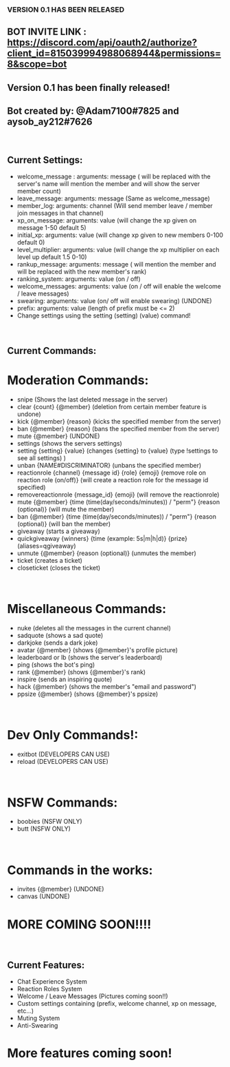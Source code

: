### VERSION 0.1 HAS BEEN RELEASED
## BOT INVITE LINK : https://discord.com/api/oauth2/authorize?client_id=815039994988068944&permissions=8&scope=bot

## Version 0.1 has been finally released!

## Bot created by: @Adam7100#7825 and aysob_ay212#7626  

<br />

## Current Settings:
- welcome_message : arguments: message (<SERVERNAME> will be replaced with the server's name <USERNAME> will mention the member and <MEMBERCOUNT> will show the server member count)
- leave_message: arguments: message (Same as welcome_message)
- member_log: arguments: channel (Will send member leave / member join messages in that channel)
- xp_on_message: arguments: value (will change the xp given on message 1-50 default 5)
- initial_xp: arguments: value (will change xp given to new members 0-100 default 0)
- level_multiplier: arguments: value (will change the xp multiplier on each level up default 1.5 0-10)
- rankup_message: arguments: message (<USERNAME> will mention the member and <LEVEL> will be replaced with the new member's rank)
- ranking_system: arguments: value (on / off)
- welcome_messages: arguments: value (on / off will enable the welcome / leave messages)
- swearing: arguments: value (on/ off will enable swearing) (UNDONE)
- prefix: arguments: value (length of prefix must be <= 2)
- Change settings using the setting (setting) (value) command!
 
 
 <br />
 

## Current Commands:

# Moderation Commands:
- snipe (Shows the last deleted message in the server)
- clear {count} {@member} (deletion from certain member feature is undone)
- kick {@member} {reason} (kicks the specified member from the server)
- ban {@member} {reason} (bans the specified member from the server)
- mute {@member} (UNDONE)
- settings (shows the servers settings)
- setting {setting} {value} (changes {setting} to {value} (type !settings to see all settings) )
- unban {NAME#DISCRIMINATOR} (unbans the specified member)
- reactionrole {channel} {message id} {role} {emoji} {remove role on reaction role (on/off)} (will create a reaction role for the message id specified)
- removereactionrole {message_id} {emoji} (will remove the reactionrole)
- mute {@member} {time (time(day/seconds/minutes)) / "perm"} {reason (optional)} (will mute the member)
- ban {@member} {time (time(day/seconds/minutes)) / "perm"} {reason (optional)} (will ban the member)
- giveaway (starts a giveaway)
- quickgiveaway {winners} {time (example: 5s|m|h|d)} {prize} (aliases=qgiveaway)
- unmute {@member} {reason (optional)} (unmutes the member)
- ticket (creates a ticket)
- closeticket (closes the ticket)


<br />


# Miscellaneous Commands:
- nuke (deletes all the messages in the current channel)
- sadquote (shows a sad quote)
- darkjoke (sends a dark joke)
- avatar {@member} (shows {@member}'s profile picture)
- leaderboard or lb (shows the server's leaderboard)
- ping (shows the bot's ping)
- rank {@member} (shows {@member}'s rank)
- inspire (sends an inspiring quote)
- hack {@member} (shows the member's "email and password")
- ppsize {@member} (shows {@member}'s ppsize)


<br />


# Dev Only Commands!:
- exitbot (DEVELOPERS CAN USE)
- reload (DEVELOPERS CAN USE)


<br />


# NSFW Commands:
- boobies (NSFW ONLY)
- butt (NSFW ONLY)


<br />


# Commands in the works:
- invites {@member} (UNDONE)
- canvas (UNDONE)


# MORE COMING SOON!!!!

<br />

## Current Features:
- Chat Experience System
- Reaction Roles System
- Welcome / Leave Messages (Pictures coming soon!!)
- Custom settings containing (prefix, welcome channel, xp on message, etc...)
- Muting System
- Anti-Swearing

# More features coming soon!

